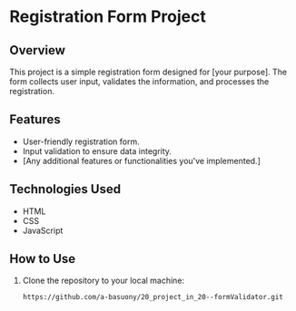 # Registration Form Project

## Overview

This project is a simple registration form designed for [your purpose]. The form collects user input, validates the information, and processes the registration.

## Features

- User-friendly registration form.
- Input validation to ensure data integrity.
- [Any additional features or functionalities you've implemented.]

## Technologies Used

- HTML
- CSS
- JavaScript

## How to Use

1. Clone the repository to your local machine:

   ```bash
   https://github.com/a-basuony/20_project_in_20--formValidator.git
